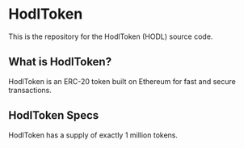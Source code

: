 # HodlToken
This is the repository for the HodlToken (HODL) source code.
## What is HodlToken?
HodlToken is an ERC-20 token built on Ethereum for fast and secure transactions.
## HodlToken Specs
HodlToken has a supply of exactly 1 million tokens.
